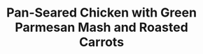 ---
layout: layouts/recipe.njk
title: Pan-Seared Chicken with Green Parmesan Mash and Roasted Carrots
description: Restaurant-quality dinner with chicken, vibrant green vegetable mash, and golden carrots
prepTime: 15 min
cookTime: 30 min
servings: 2
tags:
  - recipes
  - chicken
  - healthy
  - dinner
ingredientSections:
  - name: "For the Green Parmesan Mash"
    items:
      - 200g frozen broccoli
      - 150g frozen cauliflower
      - 200g frozen spinach
      - 150g frozen green peas
      - 40g Parmesan cheese, finely grated
      - 30ml extra virgin olive oil
      - Salt and freshly ground black pepper
  - name: "For the Chicken and Pan Sauce"
    items:
      - 350g chicken (breasts or thighs)
      - 60ml white wine (¼ cup)
      - 40g butter
      - 15ml lemon juice (1 tablespoon)
      - 2-3 tablespoons fresh parsley, finely chopped
      - 1-2 cloves garlic, minced
      - 15ml olive oil for cooking
      - Salt and freshly ground black pepper
  - name: "For the Roasted Carrots"
    items:
      - 300g carrots (from frozen mix, or fresh)
      - 20ml olive oil
      - 1 tablespoon fresh parsley, chopped
      - Salt and freshly ground black pepper
instructionSections:
  - name: "Prepare the Pan-Fried Carrots"
    startNumber: 1
    steps:
      - "If using fresh carrots, peel and cut into 5cm pieces. If frozen, thaw slightly and pat dry."
      - "Heat olive oil (20ml) in a large frying pan over medium heat. Add carrots and season with salt and pepper."
      - "Cook carrots for 12-15 minutes, stirring occasionally, until tender and lightly golden. Sprinkle with chopped parsley (1 tbsp) before serving. Set aside and keep warm."
  - name: "Make the Green Parmesan Mash"
    startNumber: 4
    steps:
      - "Bring a large pot of salted water to boil."
      - "Add broccoli (200g), cauliflower (150g), spinach (200g), and peas (150g). Cook for 8-10 minutes until very tender."
      - "Drain thoroughly - this is crucial. Press out excess water with a clean kitchen towel if needed."
      - "Transfer to a food processor or use an immersion blender. Add olive oil (30ml), grated Parmesan (40g), salt, and pepper. Blend until smooth and creamy. Taste and adjust seasoning. Keep warm in a covered pot."
  - name: "Cook the Chicken"
    startNumber: 8
    steps:
      - "Season chicken pieces (350g) generously with salt and pepper on both sides."
      - "Heat olive oil (15ml) in a large frying pan over medium-high heat. Add chicken and cook for 6-8 minutes per side (depending on thickness) until golden brown and cooked through (internal temperature 74°C)."
      - "Remove chicken to a warm plate and cover with foil."
  - name: "Make the Pan Sauce"
    startNumber: 11
    steps:
      - "In the same pan (don't clean it), add minced garlic (1-2 cloves) and cook for 30 seconds."
      - "Pour in white wine (60ml) and scrape up any browned bits from the bottom of the pan. Let wine reduce by half (about 2-3 minutes)."
      - "Remove from heat and whisk in butter (40g), one piece at a time. Stir in lemon juice (15ml) and chopped parsley (2-3 tbsp). Season with salt and pepper to taste."
  - name: "Assembly and Serving"
    startNumber: 14
    steps:
      - "Spoon the green Parmesan mash onto each plate. Place chicken alongside the mash. Arrange roasted carrots on the plate."
      - "Drizzle the pan sauce over and around the chicken. Serve immediately."
notes: |
  **Chef's Tips:**
  - Make sure to drain the vegetables very well for the mash - excess water will make it watery
  - Don't skip the pan sauce - it ties the whole dish together
  - Let the chicken rest for 2-3 minutes after cooking for juicier results
  - The dish should have beautiful color contrast: golden chicken and carrots, vibrant green mash
  - Pairs wonderfully with a Chilean Chardonnay
---